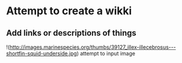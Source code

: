 # Attempt to create a wikki 
## Add links or descriptions of things

!(http://images.marinespecies.org/thumbs/39127_illex-illecebrosus---shortfin-squid-underside.jpg) attempt to input image
